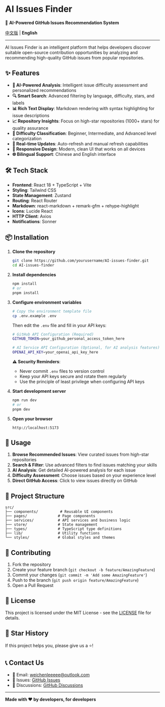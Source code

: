 # AI Issues Finder

🚀 **AI-Powered GitHub Issues Recommendation System**

[中文版](README.md) | **English**

---

AI Issues Finder is an intelligent platform that helps developers discover suitable open-source contribution opportunities by analyzing and recommending high-quality GitHub issues from popular repositories.

## ✨ Features

- **🤖 AI-Powered Analysis**: Intelligent issue difficulty assessment and personalized recommendations
- **🔍 Smart Search**: Advanced filtering by language, difficulty, stars, and labels
- **📊 Rich Text Display**: Markdown rendering with syntax highlighting for issue descriptions
- **📈 Repository Insights**: Focus on high-star repositories (1000+ stars) for quality assurance
- **🎯 Difficulty Classification**: Beginner, Intermediate, and Advanced level categorization
- **🔄 Real-time Updates**: Auto-refresh and manual refresh capabilities
- **📱 Responsive Design**: Modern, clean UI that works on all devices
- **🌐 Bilingual Support**: Chinese and English interface

## 🛠️ Tech Stack

- **Frontend**: React 18 + TypeScript + Vite
- **Styling**: Tailwind CSS
- **State Management**: Zustand
- **Routing**: React Router
- **Markdown**: react-markdown + remark-gfm + rehype-highlight
- **Icons**: Lucide React
- **HTTP Client**: Axios
- **Notifications**: Sonner

## 📦 Installation

1. **Clone the repository**
   ```bash
   git clone https://github.com/yourusername/AI-issues-finder.git
   cd AI-issues-finder
   ```

2. **Install dependencies**
   ```bash
   npm install
   # or
   pnpm install
   ```

3. **Configure environment variables**
   ```bash
   # Copy the environment template file
   cp .env.example .env
   ```
   
   Then edit the `.env` file and fill in your API keys:
   ```bash
   # GitHub API Configuration (Required)
   GITHUB_TOKEN=your_github_personal_access_token_here
   
   # AI Service API Configuration (Optional, for AI analysis features)
   OPENAI_API_KEY=your_openai_api_key_here
   ```
   
   **⚠️ Security Reminders**:
   - Never commit `.env` files to version control
   - Keep your API keys secure and rotate them regularly
   - Use the principle of least privilege when configuring API keys

4. **Start development server**
   ```bash
   npm run dev
   # or
   pnpm dev
   ```

5. **Open your browser**
   ```
   http://localhost:5173
   ```

## 🎯 Usage

1. **Browse Recommended Issues**: View curated issues from high-star repositories
2. **Search & Filter**: Use advanced filters to find issues matching your skills
3. **AI Analysis**: Get detailed AI-powered analysis for each issue
4. **Difficulty Assessment**: Choose issues based on your experience level
5. **Direct GitHub Access**: Click to view issues directly on GitHub

## 📁 Project Structure

```
src/
├── components/          # Reusable UI components
├── pages/              # Page components
├── services/           # API services and business logic
├── store/              # State management
├── types/              # TypeScript type definitions
├── lib/                # Utility functions
└── styles/             # Global styles and themes
```

## 🤝 Contributing

1. Fork the repository
2. Create your feature branch (`git checkout -b feature/AmazingFeature`)
3. Commit your changes (`git commit -m 'Add some AmazingFeature'`)
4. Push to the branch (`git push origin feature/AmazingFeature`)
5. Open a Pull Request

## 📄 License

This project is licensed under the MIT License - see the [LICENSE](LICENSE) file for details.

## 🌟 Star History

If this project helps you, please give us a ⭐️!

## 📞 Contact Us

- 📧 Email: weichenleeeee@outlook.com
- 🐛 Issues: [GitHub Issues](https://github.com/weichenleeeee123/AI-issues-finder/issues)
- 💬 Discussions: [GitHub Discussions](https://github.com/weichenleeeee123/AI-issues-finder/discussions)

---

**Made with ❤️ by developers, for developers**
